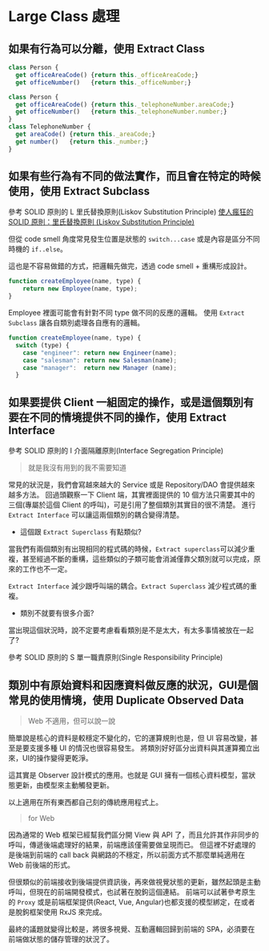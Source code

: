 # Large Class 處理
## 如果有行為可以分離，使用 Extract Class

```javascript
class Person {
  get officeAreaCode() {return this._officeAreaCode;}
  get officeNumber()   {return this._officeNumber;}
```

```javascript
class Person {
  get officeAreaCode() {return this._telephoneNumber.areaCode;}
  get officeNumber()   {return this._telephoneNumber.number;}
}
class TelephoneNumber {
  get areaCode() {return this._areaCode;}
  get number()   {return this._number;}
}
```

## 如果有些行為有不同的做法實作，而且會在特定的時候使用，使用 Extract Subclass
參考 SOLID 原則的 L 里氏替換原則(Liskov Substitution Principle)
[使人瘋狂的 SOLID 原則：里氏替換原則 (Liskov Substitution Principle)](https://medium.com/%E7%A8%8B%E5%BC%8F%E6%84%9B%E5%A5%BD%E8%80%85/%E4%BD%BF%E4%BA%BA%E7%98%8B%E7%8B%82%E7%9A%84-solid-%E5%8E%9F%E5%89%87-%E9%87%8C%E6%B0%8F%E6%9B%BF%E6%8F%9B%E5%8E%9F%E5%89%87-liskov-substitution-principle-e66659344aed)

但從 code smell 角度常見發生位置是狀態的 ``switch...case`` 或是內容是區分不同時機的 ``if..else``。

這也是不容易做錯的方式，把邏輯先做完，透過 code smell + 重構形成設計。

```javascript
function createEmployee(name, type) {
    return new Employee(name, type);
}
```
Employee 裡面可能會有針對不同 type 做不同的反應的邏輯。
使用 ``Extract Subclass`` 讓各自類別處理各自應有的邏輯。
```javascript
function createEmployee(name, type) {
  switch (type) {
    case "engineer": return new Engineer(name);
    case "salesman": return new Salesman(name);
    case "manager":  return new Manager (name);
  }
```

## 如果要提供 Client 一組固定的操作，或是這個類別有要在不同的情境提供不同的操作，使用 Extract Interface

參考 SOLID 原則的 I 介面隔離原則(Interface Segregation Principle)

> 就是我沒有用到的我不需要知道

常見的狀況是，我們會寫越來越大的 Service 或是 Repository/DAO 會提供越來越多方法。
回過頭觀察一下 Client 端，其實裡面提供的 10 個方法只需要其中的三個(專屬於這個 Client 的呼叫)，可是引用了整個類別其實目的很不清楚。
進行 ``Extract Interface`` 可以讓這兩個類別的耦合變得清楚。

* 這個跟 ```Extract Superclass``` 有點類似?

當我們有兩個類別有出現相同的程式碼的時候，``Extract superclass``可以減少重複，甚至經過不斷的重構，這些類似的子類可能會消滅僅靠父類別就可以完成，原來的工作也不一定。

``Extract Interface`` 減少跟呼叫端的耦合。``Extract Superclass`` 減少程式碼的重複。


* 類別不就要有很多介面?

當出現這個狀況時，說不定要考慮看看類別是不是太大，有太多事情被放在一起了?

參考 SOLID 原則的 S 單一職責原則(Single Responsibility Principle)


## 類別中有原始資料和因應資料做反應的狀況，GUI是個常見的使用情境，使用 Duplicate Observed Data

> Web 不適用，但可以說一說

簡單說是核心的資料是較穩定不變化的，它的運算規則也是，但 UI 容易改變，甚至是要支援多種 UI 的情況也很容易發生。
將類別好好區分出資料與其運算獨立出來，UI的操作變得更乾淨。

這其實是 Observer 設計模式的應用。也就是 GUI 擁有一個核心資料模型，當狀態更新，由模型來主動觸發更新。

以上適用在所有東西都自己刻的傳統應用程式上。

> for Web

因為通常的 Web 框架已經幫我們區分開 View 與 API 了，而且允許其作非同步的呼叫，傳遞後端處理好的結果，前端應該僅需要做呈現而已。
但這裡不好處理的是後端到前端的 call back 與網路的不穩定，所以前面方式不那麼單純適用在 Web 前後端的形式。

但很類似的前端接收到後端提供資訊後，再來做視覺狀態的更新，雖然起頭是主動呼叫，但現在的前端開發模式，也試著在脫鉤這個連結。
前端可以試著參考原生的 ``Proxy`` 或是前端框架提供(React, Vue, Angular)也都支援的模型綁定，在或者是脫鉤框架使用 RxJS 來完成。

最終的議題就變得比較是，將很多視覺、互動邏輯回歸到前端的 SPA，必須要在前端做狀態的儲存管理的狀況了。
